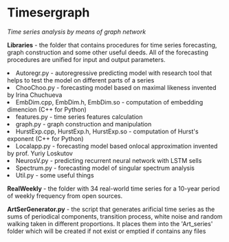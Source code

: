 # Timesergraph
<I>Time series analysis by means of graph network</I> </p>
<B>Libraries</B> - the folder that contains procedures for time series forecasting, graph construction and some other useful deeds. All of the forecasting procedures are unified for input and output parameters.</p>
<p>
<LI>Autoregr.py - autoregressive predicting model with research tool that helps to test the model on different parts of a series </LI>
<LI>ChooChoo.py - forecasting model based on maximal likeness invented by Irina Chuchueva </LI>
<LI>EmbDim.cpp, EmbDim.h, EmbDim.so - computation of embedding dimencion (C++ for Python) </LI>
<LI>features.py - time series features calculation </LI>
<LI>graph.py - graph construction and manipulation </LI>
<LI>HurstExp.cpp, HurstExp.h, HurstExp.so - computation of Hurst's exponent (C++ for Python) </LI>
<LI>Localapp.py - forecasting model based onlocal approximation invented by prof. Yuriy Loskutov </LI>
<LI>NeurosV.py - predicting recurrent neural network with LSTM sells</LI>
<LI>Spectrum.py - forecasting model of singular spectrum analysis </LI>
<LI>Util.py - some useful things </LI>
</p>
<B>RealWeekly</B> - the folder with 34 real-world time series for a 10-year period of weekly frequency from open sources.</p>
<B>ArtSerGenerator.py</B> - the script that generates arificial time series as the sums of periodical components, transition process, white noise and random walking taken in different proportions. It places them into the 'Art_series' folder which will be created if not exist or emptied if contains any files</p>
